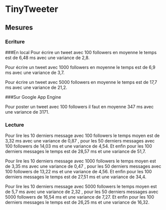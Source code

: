 # TinyTweeter

## Mesures

### Ecriture
###En local
Pour écrire un tweet avec 100 followers en moyenne le temps est de 6,48 ms avec une variance de 2,8.

Pour écrire un tweet avec 1000 followers en moyenne le temps est de 6,9 ms avec une variance de 3,7.

Pour écrire un tweet avec 5000 followers en moyenne le temps est de 17,7 ms avec une variance de 21,2.

###Sur Google App Engine

Pour poster un tweet avec 100 followers il faut en moyenne 347 ms avec une variance de 3171.
### Lecture

Pour lire les 10 derniers message avec 100 followers le temps moyen est de 3,32 ms avec une variance de 0,87 , pour les 50 derniers messages avec 100 followers de 14,03 ms et une variance de 4,54. Et enfin pour les 100 derniers messages le temps est de 28,57 ms et une variance de 51,7.

Pour lire les 10 derniers message avec 1000 followers le temps moyen est de 3,35 ms avec une variance de 0,47 , pour les 50 derniers messages avec 100 followers de 13,22 ms et une variance de 4,56. Et enfin pour les 100 derniers messages le temps est de 27,51 ms et une variance de 34,4.

Pour lire les 10 derniers message avec 5000 followers le temps moyen est de 5,7 ms avec une variance de 2,32 , pour les 50 derniers messages avec 5000 followers de 16,54 ms et une variance de 7,27. Et enfin pour les 100 derniers messages le temps est de 26,25 ms et une variance de 16,32.

